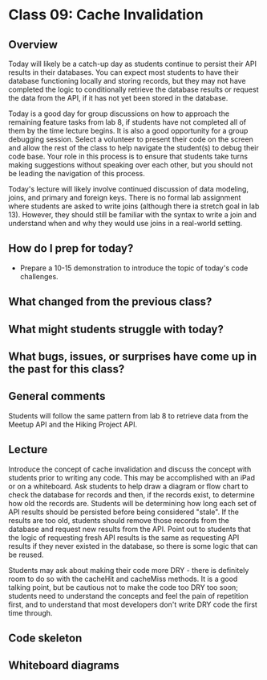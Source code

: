 # Class 09: Cache Invalidation

## Overview

Today will likely be a catch-up day as students continue to persist their API results in their databases. You can expect most students to have their database functioning locally and storing records, but they may not have completed the logic to conditionally retrieve the database results or request the data from the API, if it has not yet been stored in the database.

Today is a good day for group discussions on how to approach the remaining feature tasks from lab 8, if students have not completed all of them by the time lecture begins. It is also a good opportunity for a group debugging session. Select a volunteer to present their code on the screen and allow the rest of the class to help navigate the student(s) to debug their code base. Your role in this process is to ensure that students take turns making suggestions without speaking over each other, but you should not be leading the navigation of this process.

Today's lecture will likely involve continued discussion of data modeling, joins, and primary and foreign keys. There is no formal lab assignment where students are asked to write joins (although there ia stretch goal in lab 13). However, they should still be familiar with the syntax to write a join and understand when and why they would use joins in a real-world setting.

## How do I prep for today?

- Prepare a 10-15 demonstration to introduce the topic of today's code challenges.

## What changed from the previous class?

## What might students struggle with today?

## What bugs, issues, or surprises have come up in the past for this class?

## General comments

Students will follow the same pattern from lab 8 to retrieve data from the Meetup API and the Hiking Project API.

## Lecture

Introduce the concept of cache invalidation and discuss the concept with students prior to writing any code. This may be accomplished with an iPad or on a whiteboard. Ask students to help draw a diagram or flow chart to check the database for records and then, if the records exist, to determine how old the records are. Students will be determining how long each set of API results should be persisted before being considered "stale". If the results are too old, students should remove those records from the database and request new results from the API. Point out to students that the logic of requesting fresh API results is the same as requesting API results if they never existed in the database, so there is some logic that can be reused.

Students may ask about making their code more DRY - there is definitely room to do so with the cacheHit and cacheMiss methods. It is a good talking point, but be cautious not to make the code too DRY too soon; students need to understand the concepts and feel the pain of repetition first, and to understand that most developers don't write DRY code the first time through.

## Code skeleton

## Whiteboard diagrams
